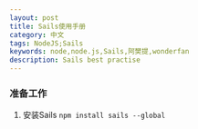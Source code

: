 ```yaml
---
layout: post
title: Sails使用手册
category: 中文
tags: NodeJS;Sails
keywords: node,node.js,Sails,阿樊提,wonderfan
description: Sails best practise
---
```


### 准备工作

1. 安装Sails `npm install sails --global`
